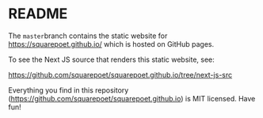 # README

The `master`branch contains the static website for https://squarepoet.github.io/ which is hosted on GitHub pages.

To see the Next JS source that renders this static website, see:

https://github.com/squarepoet/squarepoet.github.io/tree/next-js-src

Everything you find in this repository (https://github.com/squarepoet/squarepoet.github.io) is MIT licensed. Have fun!
